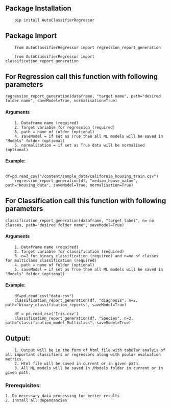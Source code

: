 ## Package Installation

        pip install AutoClassifierRegressor

## Package Import

        from AutoClassifierRegressor import regression_report_generation

        from AutoClassifierRegressor import classification_report_generation

## For Regression call this function with following parameters

    regression_report_generation(dataframe, "target name", path="desired folder name", saveModel=True, normalisation=True)

#### Arguments

        1. Dataframe name (required)
        2. Target variable for regression (required)
        3. path = name of folder (optional)
        4. saveModel = if set as True then all ML models will be saved in "Models" folder (optional)
        5. normalisation = if set as True data will be normalised (optional)

#### Example:

        df=pd.read_csv("/content/sample_data/california_housing_train.csv")
        regression_report_generation(df, "median_house_value", path="Housing_data", saveModel=True, normalisation=True)

## For Classification call this function with following parameters

    classification_report_generation(dataframe, "target label", n= no classes, path="desired folder name", saveModel=True)

#### Arguments

        1. Dataframe name (required)
        2. Target variable for classification (required)
        3. n=2 for binary classification (required) and n=no of classes for multiclass classification (required)
        4. path = name of folder (optional)
        5. saveModel = if set as True then all ML models will be saved in "Models" folder (optional)

#### Example:

        df=pd.read_csv("data.csv")
        classification_report_generation(df, "diagnosis", n=2, path="binary_classification_reports", saveModel=True)

        df = pd.read_csv('Iris.csv')
        classification_report_generation(df, "Species", n=3, path="classification_model_Multiclass", saveModel=True)

## Output:

        1. Output will be in the form of html file with tabular analyis of all important classifiers or regressors along with poular evaluation metrics.
        2. Html file will be saved in current or in given path.
        3. All ML models will be saved in /Models folder in current or in given path.

### Prerequisites:

    1. Do necessary data processing for better results
    2. Install all dependancies
